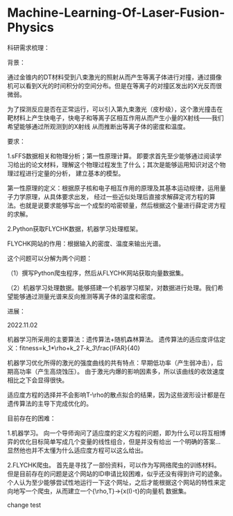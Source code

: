 # Machine-Learning-Of-Laser-Fusion-Physics

科研需求梳理：

背景：

通过金锥内的DT材料受到八束激光的照射从而产生等离子体进行对撞，通过摄像机可以看到X光的时间积分的空间分布。但是在等离子的对撞区发出的X光反而很微弱。

为了探测反应是否在正常运行，可以引入第九束激光（皮秒级），这个激光撞击在靶材料上产生快电子，快电子和等离子区相互作用从而产生小量的X射线——我们希望能够通过所观测到的X射线
从而推断出等离子体的密度和温度。

要求：

1.sFFS数据相关和物理分析；第一性原理计算。
即要求首先至少能够通过阅读学习给出的论文材料，理解这个物理过程发生了什么；其次是能够运用知识对这个物理过程进行定量的分析，
建立基本的模型。

第一性原理的定义：根据原子核和电子相互作用的原理及其基本运动规律，运用量子力学原理，从具体要求出发，
经过一些近似处理后直接求解薛定谔方程的算法。也就是说要求能够写出一个成型的哈密顿量，然后根据这个量进行薛定谔方程的求解。

2.Python获取FLYCHK数据，机器学习处理框架。

FLYCHK网站的作用：根据输入的密度、温度来输出光谱。

这个问题可以分解为两个问题：

（1）撰写Python爬虫程序，然后从FLYCHK网站获取向量数据集。

（2）机器学习处理数据。能够搭建一个机器学习框架，对数据进行处理。我们希望能够通过测量光谱来反向推测等离子体的温度和密度。


进展：

2022.11.02

机器学习所采用的主要算法：遗传算法+随机森林算法。
遗传算法的适应度评估定义：fitness=k_1*\rho+k_2*T-k_3*\frac{IFAR}{40}

机器学习优化所得的激光的强度曲线的共有特点：早期低功率（产生弱冲击），后期高功率（产生高烧蚀压）。
由于激光内爆的影响因素多，所以该曲线的收敛速度相比之下会显得很快。

适应度方程的选择并不会影响T-\rho的散点拟合的结果，因为这些波形设计都是在遗传算法的主导下完成优化的。

目前存在的困难：

1.机器学习。
向一个导师询问了适应度的定义方程的问题，即为什么可以将互相博弈的优化目标简单写成几个变量的线性组合，但是并没有给出
一个明确的答案...显然他也并不太懂为什么适应度方程可以这么给出。

2.FLYCHK爬虫。
首先是寻找了一部份资料，可以作为写网络爬虫的训练材料。但是目前存在的问题是这个网站的ID申请比较困难，似乎还没有得到许可的迹象。
个人认为至少能够尝试性地运行一下这个网址，之后才能根据这个网站的特性来定向地写一个爬虫，从而建立一个{\rho,T}->{x(I)-t}的向量机
数据集。

change test